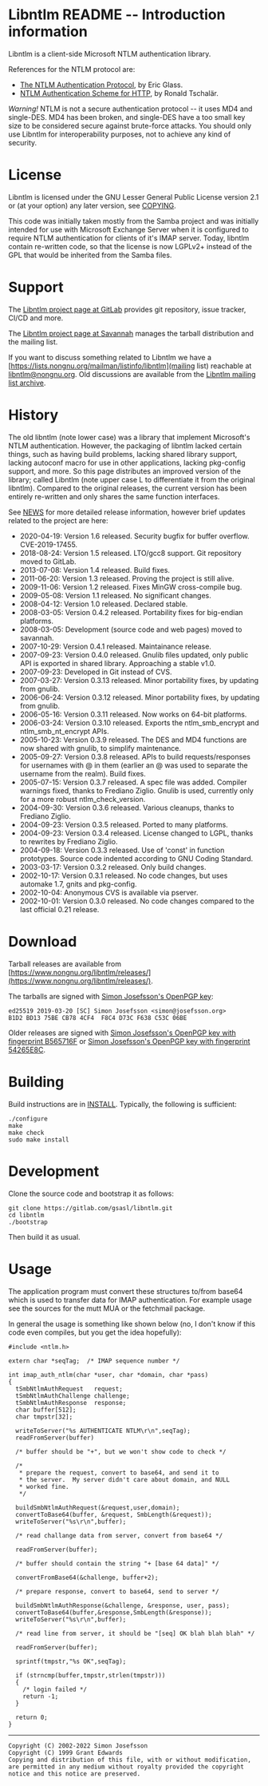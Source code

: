 # Libntlm README -- Introduction information

Libntlm is a client-side Microsoft NTLM authentication library.

References for the NTLM protocol are:

 * [The NTLM Authentication Protocol](https://davenport.sourceforge.net/ntlm.html), by Eric Glass.
 * [NTLM Authentication Scheme for HTTP](https://web.archive.org/web/20210126065105/http://www.innovation.ch/personal/ronald/ntlm.html), by Ronald Tschalär.

*Warning!* NTLM is not a secure authentication protocol -- it uses MD4
and single-DES.  MD4 has been broken, and single-DES have a too small
key size to be considered secure against brute-force attacks.  You
should only use Libntlm for interoperability purposes, not to achieve
any kind of security.

# License

Libntlm is licensed under the GNU Lesser General Public License
version 2.1 or (at your option) any later version, see
[COPYING](COPYING).

This code was initially taken mostly from the Samba project and was
initially intended for use with Microsoft Exchange Server when it is
configured to require NTLM authentication for clients of it's IMAP
server.  Today, libntlm contain re-written code, so that the license
is now LGPLv2+ instead of the GPL that would be inherited from the
Samba files.

# Support

The [Libntlm project page at GitLab](https://gitlab.com/gsasl/libntlm)
provides git repository, issue tracker, CI/CD and more.

The [Libntlm project page at
Savannah](https://savannah.nongnu.org/projects/libntlm/) manages the
tarball distribution and the mailing list.

If you want to discuss something related to Libntlm we have a
[https://lists.nongnu.org/mailman/listinfo/libntlm](mailing list)
reachable at libntlm@nongnu.org.  Old discussions are available from
the [Libntlm mailing list
archive](https://lists.nongnu.org/archive/html/libntlm/).

# History

The old libntlm (note lower case) was a library that implement
Microsoft's NTLM authentication. However, the packaging of libntlm
lacked certain things, such as having build problems, lacking shared
library support, lacking autoconf macro for use in other applications,
lacking pkg-config support, and more. So this page distributes an
improved version of the library; called Libntlm (note upper case L to
differentiate it from the original libntlm). Compared to the original
releases, the current version has been entirely re-written and only
shares the same function interfaces.

See [NEWS](NEWS) for more detailed release information, however brief
updates related to the project are here:

 * 2020-04-19: Version 1.6 released. Security bugfix for buffer overflow. CVE-2019-17455.
 * 2018-08-24: Version 1.5 released. LTO/gcc8 support. Git repository moved to GitLab.
 * 2013-07-08: Version 1.4 released. Build fixes.
 * 2011-06-20: Version 1.3 released. Proving the project is still alive.
 * 2009-11-06: Version 1.2 released. Fixes MinGW cross-compile bug.
 * 2009-05-08: Version 1.1 released. No significant changes.
 * 2008-04-12: Version 1.0 released. Declared stable.
 * 2008-03-05: Version 0.4.2 released. Portability fixes for big-endian platforms.
 * 2008-03-05: Development (source code and web pages) moved to savannah.
 * 2007-10-29: Version 0.4.1 released. Maintainance release.
 * 2007-09-23: Version 0.4.0 released. Gnulib files updated, only public API is exported in shared library. Approaching a stable v1.0.
 * 2007-09-23: Developed in Git instead of CVS.
 * 2007-03-27: Version 0.3.13 released. Minor portability fixes, by updating from gnulib.
 * 2006-06-24: Version 0.3.12 released. Minor portability fixes, by updating from gnulib.
 * 2006-05-16: Version 0.3.11 released. Now works on 64-bit platforms.
 * 2006-03-24: Version 0.3.10 released. Exports the ntlm_smb_encrypt and ntlm_smb_nt_encrypt APIs.
 * 2005-10-23: Version 0.3.9 released. The DES and MD4 functions are now shared with gnulib, to simplify maintenance.
 * 2005-09-27: Version 0.3.8 released. APIs to build requests/responses for usernames with @ in them (earlier an @ was used to separate the username from the realm). Build fixes.
 * 2005-07-15: Version 0.3.7 released. A spec file was added. Compiler warnings fixed, thanks to Frediano Ziglio. Gnulib is used, currently only for a more robust ntlm_check_version.
 * 2004-09-30: Version 0.3.6 released. Various cleanups, thanks to Frediano Ziglio.
 * 2004-09-23: Version 0.3.5 released. Ported to many platforms.
 * 2004-09-23: Version 0.3.4 released. License changed to LGPL, thanks to rewrites by Frediano Ziglio.
 * 2004-09-18: Version 0.3.3 released. Use of 'const' in function prototypes. Source code indented according to GNU Coding Standard.
 * 2003-03-17: Version 0.3.2 released. Only build changes.
 * 2002-10-17: Version 0.3.1 released. No code changes, but uses automake 1.7, gnits and pkg-config.
 * 2002-10-04: Anonymous CVS is available via pserver.
 * 2002-10-01: Version 0.3.0 released. No code changes compared to the last official 0.21 release.

# Download

Tarball releases are available from
[https://www.nongnu.org/libntlm/releases/](https://www.nongnu.org/libntlm/releases/).

The tarballs are signed with [Simon Josefsson's OpenPGP
key](https://josefsson.org/key-20190320.txt):

```
ed25519 2019-03-20 [SC] Simon Josefsson <simon@josefsson.org>
B1D2 BD13 75BE CB78 4CF4  F8C4 D73C F638 C53C 06BE
```

Older releases are signed with [Simon Josefsson's OpenPGP key with
fingerprint B565716F](https://josefsson.org/key.txt) or [Simon
Josefsson's OpenPGP key with fingerprint
54265E8C](https://josefsson.org/54265e8c.txt).

# Building

Build instructions are in [INSTALL](INSTALL).  Typically, the
following is sufficient:

```
./configure
make
make check
sudo make install
```

# Development

Clone the source code and bootstrap it as follows:

```
git clone https://gitlab.com/gsasl/libntlm.git
cd libntlm
./bootstrap
```

Then build it as usual.

# Usage

The application program must convert these structures to/from base64
which is used to transfer data for IMAP authentication.  For example
usage see the sources for the mutt MUA or the fetchmail package.

In general the usage is something like shown below (no, I don't know
if this code even compiles, but you get the idea hopefully):

```
#include <ntlm.h>

extern char *seqTag;  /* IMAP sequence number */

int imap_auth_ntlm(char *user, char *domain, char *pass)
{
  tSmbNtlmAuthRequest   request;
  tSmbNtlmAuthChallenge challenge;
  tSmbNtlmAuthResponse  response;
  char buffer[512];
  char tmpstr[32];

  writeToServer("%s AUTHENTICATE NTLM\r\n",seqTag);
  readFromServer(buffer)

  /* buffer should be "+", but we won't show code to check */

  /*
   * prepare the request, convert to base64, and send it to
   * the server.  My server didn't care about domain, and NULL
   * worked fine.
   */

  buildSmbNtlmAuthRequest(&request,user,domain);
  convertToBase64(buffer, &request, SmbLength(&request));
  writeToServer("%s\r\n",buffer);

  /* read challange data from server, convert from base64 */

  readFromServer(buffer);

  /* buffer should contain the string "+ [base 64 data]" */

  convertFromBase64(&challenge, buffer+2);

  /* prepare response, convert to base64, send to server */

  buildSmbNtlmAuthResponse(&challenge, &response, user, pass);
  convertToBase64(buffer,&response,SmbLength(&response));
  writeToServer("%s\r\n",buffer);

  /* read line from server, it should be "[seq] OK blah blah blah" */

  readFromServer(buffer);

  sprintf(tmpstr,"%s OK",seqTag);

  if (strncmp(buffer,tmpstr,strlen(tmpstr)))
  {
    /* login failed */
    return -1;
  }

  return 0;
}
```

----------------------------------------------------------------------
```
Copyright (C) 2002-2022 Simon Josefsson
Copyright (C) 1999 Grant Edwards
Copying and distribution of this file, with or without modification,
are permitted in any medium without royalty provided the copyright
notice and this notice are preserved.
```
